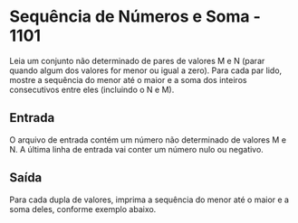 # Sequência de Números e Soma - 1101


Leia um conjunto não determinado de pares de valores M e N (parar quando algum dos valores for menor ou igual a zero). Para cada par lido, mostre a sequência do menor até o maior e a soma dos inteiros consecutivos entre eles (incluindo o N e M).

## Entrada
O arquivo de entrada contém um número não determinado de valores M e N. A última linha de entrada vai conter um número nulo ou negativo.

## Saída
Para cada dupla de valores, imprima a sequência do menor até o maior e a soma deles, conforme exemplo abaixo.